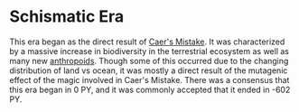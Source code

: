# Schismatic Era

This era began as the direct result of [Caer's Mistake](../cataclysms/caers-mistake.md). It was characterized by a massive increase in biodiversity in the terrestrial ecosystem as well as many new [anthropoids](../../inhabitants/anthropoids/introduction.md). Though some of this occurred due to the changing distribution of land vs ocean, it was mostly a direct result of the mutagenic effect of the magic involved in Caer's Mistake. There was a consensus that this era began in 0 PY, and it was commonly accepted that it ended in -602 PY.